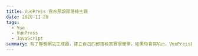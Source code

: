 ```yaml
---
title: VuePress 官方預設部落格主題
date: 2020-11-28
tags:
  - Vue
  - VuePress
  - JavaScript
summary: 有了靜態網站生成器，建立自己的部落格其實很簡單，如果你會寫Vue，VuePress是個很好的選擇，即便你沒用過Vue，你也可以直接套用開箱及用的主題。
---
```

